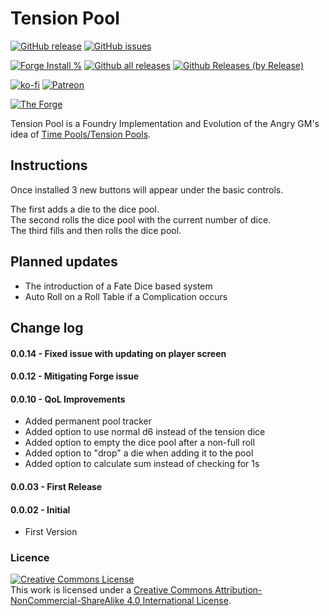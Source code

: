 # Tension Pool

[![GitHub release](https://img.shields.io/github/release/sdoehren/tension-pool.svg)](https://GitHub.com/sdoehren/tension-pool/releases/)
[![GitHub issues](https://img.shields.io/github/issues/sdoehren/tension-pool.svg)](https://GitHub.com/sdoehren/tension-pool/issues/)


[![Forge Install %](https://img.shields.io/badge/dynamic/json?label=Forge%20Installs&query=package.installs&suffix=%25&url=https%3A%2F%2Fforge-vtt.com%2Fapi%2Fbazaar%2Fpackage%2Ftension-pool)](https://GitHub.com/sdoehren/tension-pool/releases/)
[![Github all releases](https://img.shields.io/github/downloads/sdoehren/tension-pool/total.svg)](https://GitHub.com/sdoehren/tension-pool/releases/)
[![Github Releases (by Release)](https://img.shields.io/github/downloads/sdoehren/tension-pool/latest/total.svg)](https://GitHub.com/sdoehren/tension-pool/releases/)

[![ko-fi](https://img.shields.io/badge/ko--fi-Support%20Me-red)](https://ko-fi.com/sdoehren)
[![Patreon](https://img.shields.io/badge/Patreon-Support%20Me-red)](https://www.patreon.com/bePatron?u=49614365)

[![The Forge](https://img.shields.io/badge/The%20Forge-Pay%20What%20You%20Want-success)](https://eu.forge-vtt.com/bazaar#package=tension-pool)

Tension Pool is a Foundry Implementation and Evolution of the Angry GM's idea of [Time Pools/Tension Pools](https://theangrygm.com/making-things-complicated/).


## Instructions

Once installed 3 new buttons will appear under the basic controls.  

The first adds a die to the dice pool.  
The second rolls the dice pool with the current number of dice.  
The third fills and then rolls the dice pool.

## Planned updates

- The introduction of a Fate Dice based system
- Auto Roll on a Roll Table if a Complication occurs

## Change log

#### 0.0.14 - Fixed issue with updating on player screen

#### 0.0.12 - Mitigating Forge issue

#### 0.0.10 - QoL Improvements

- Added permanent pool tracker
- Added option to use normal d6 instead of the tension dice
- Added option to empty the dice pool after a non-full roll
- Added option to "drop" a die when adding it to the pool
- Added option to calculate sum instead of checking for 1s

#### 0.0.03 - First Release

#### 0.0.02 - Initial

- First Version

### Licence

<a rel="license" href="http://creativecommons.org/licenses/by-nc-sa/4.0/"><img alt="Creative Commons License" style="border-width:0" src="https://i.creativecommons.org/l/by-nc-sa/4.0/88x31.png" /></a><br />This work is licensed under a <a rel="license" href="http://creativecommons.org/licenses/by-nc-sa/4.0/">Creative Commons Attribution-NonCommercial-ShareAlike 4.0 International License</a>.